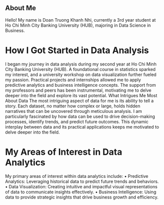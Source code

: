 ## About Me 
Hello! My name is Doan Truong Khanh Nhi, currently a 3rd year student at Ho Chi Minh City Banking University (HUB), majoring in Data Science in Business.
# How I Got Started in Data Analysis
I began my journey in data analysis during my second year at Ho Chi Minh City Banking University (HUB). A foundational course in statistics sparked my interest, and a university workshop on data visualization further fueled my passion. Practical projects and internships allowed me to apply predictive analytics and business intelligence concepts. The support from my professors and peers has been instrumental, motivating me to delve deeper into the field and explore its vast potential.
What Intrigues Me Most About Data
The most intriguing aspect of data for me is its ability to tell a story. Each dataset, no matter how complex or large, holds hidden narratives that can be uncovered through meticulous analysis. I am particularly fascinated by how data can be used to drive decision-making processes, identify trends, and predict future outcomes. This dynamic interplay between data and its practical applications keeps me motivated to delve deeper into the field.
# My Areas of Interest in Data Analytics
My primary areas of interest within data analytics include:
•	Predictive Analytics: Leveraging historical data to predict future trends and behaviors.
•	Data Visualization: Creating intuitive and impactful visual representations of data to communicate insights effectively.
•	Business Intelligence: Using data to provide strategic insights that drive business growth and efficiency.
